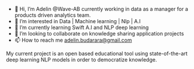 - 👋  Hi, I’m Adelin @Wave-AB currently working in data as a manager for a products driven analytics team.
- 👀  I’m interested in Data | Machine learning | Nlp | A.I 
- 🌱  I’m currently learning Swift A.I and NLP deep learning
- 💞️  I’m looking to collaborate on knowledge sharing application projects
- 📫  How to reach me adelin.budarara@gmail.com

 My current project is an open based educational tool using state-of-the-art deep learning NLP models in order to democratize knowledge.

<!---
Wave-AB/Wave-AB is a ✨ special ✨ repository because its `README.md` (this file) appears on your GitHub profile.
You can click the Preview link to take a look at your changes.
--->
